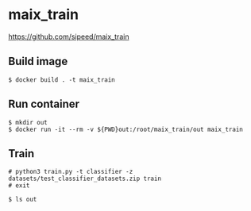 # maix_train

https://github.com/sipeed/maix_train

## Build image

```
$ docker build . -t maix_train
```

## Run container
```
$ mkdir out
$ docker run -it --rm -v ${PWD}out:/root/maix_train/out maix_train
```

## Train
```
# python3 train.py -t classifier -z datasets/test_classifier_datasets.zip train
# exit

$ ls out
```
